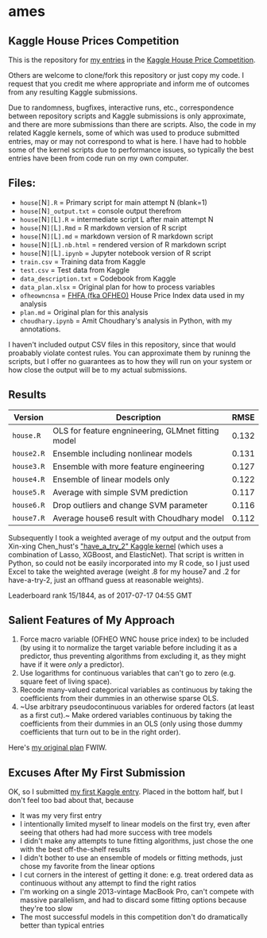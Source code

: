 # ames
## Kaggle House Prices Competition

This is the repository for [my entries](https://www.kaggle.com/aharless) in the [Kaggle House Price Competition](https://www.kaggle.com/c/house-prices-advanced-regression-techniques).

Others are welcome to clone/fork this repository or just copy my code. I request that you credit me where appropriate and inform me of outcomes from any resulting Kaggle submissions.

Due to randomness, bugfixes, interactive runs, etc., correspondence between repository scripts and Kaggle submissions is only approximate, and there are more submissions than there are scripts.  Also, the code in my related Kaggle kernels, some of which was used to produce submitted entries, may or may not correspond to what is here.  I have had to hobble some of the kernel scripts due to performance issues, so typically the best entries have been from code run on my own computer.


## Files:

- `house[`N`].R` = Primary script for main attempt N (blank=1)
- `house[`N`]_output.txt` = console output therefrom
- `house[`N`][`L`].R` = intermediate script L after main attempt N
- `house[`N`][`L`].Rmd` = R markdown version of R script
- `house[`N`][`L`].md` = markdown version of R markdown script
- `house[`N`][`L`].nb.html` = rendered version of R markdown script
- `house[`N`][`L`].ipynb` = Jupyter notebook version of R script
- `train.csv` = Training data from Kaggle
- `test.csv` = Test data from Kaggle
- `data_description.txt` = Codebook from Kaggle
- `data_plan.xlsx` = Original plan for how to process variables
- `ofheowncnsa` = [FHFA (fka OFHEO)](https://www.fhfa.gov/DataTools/Downloads/pages/house-price-index.aspx) House Price Index data used in my analysis
- `plan.md` = Original plan for this analysis
- `choudhary.ipynb` = Amit Choudhary's analysis in Python, with my annotations.

I haven't included output CSV files in this repository, since that would proabably violate contest rules.  You can approximate them by runinng the scripts, but I offer no guarantees as to how they will run on your system or how close the output will be to my actual submissions.

## Results

| Version | Description | RMSE
----------|-------------|-----
| `house.R` | OLS for feature engnineering, GLMnet fitting model | 0.132
| `house2.R` | Ensemble including nonlinear models | 0.131
| `house3.R` | Ensemble with more feature engineering | 0.127
| `house4.R` | Ensemble of linear models only | 0.122
| `house5.R` | Average with simple SVM prediction | 0.117
| `house6.R` | Drop outliers and change SVM parameter | 0.116
| `house7.R` | Average house6 result with Choudhary model | 0.112

Subsequently I took a weighted average of my output and the output from Xin-xing Chen_hust's ["have_a_try_2" Kaggle kernel](https://www.kaggle.com/cxxacxx/have-a-try-2) (which uses a combination of Lasso, XGBoost, and ElasticNet).  That script is written in Python, so could not be easily incorporated into my R code, so I just used Excel to take the weighted average (weight .8 for my house7 and .2 for have-a-try-2, just an offhand guess at reasonable weights).

Leaderboard rank 15/1844, as of 2017-07-17 04:55 GMT

## Salient Features of My Approach
1. Force macro variable (OFHEO WNC house price index) to be included (by using it to normalize the target variable before including it as a predictor, thus preventing algorithms from excluding it, as they might have if it were *only* a predictor).
2. Use logarithms for continuous variables that can't go to zero (e.g. square feet of living space).
3. Recode many-valued categorical variables as continuous by taking the coefficients from their dummies in an otherwise sparse OLS.
4. ~Use arbitrary pseudocontinuous variables for ordered factors (at least as a first cut).~ Make ordered variables continuous by taking the coefficients from their dummies in an OLS (only using those dummy coefficients that turn out to be in the right order).

Here's [my original plan](plan.md) FWIW.

## Excuses After My First Submission
OK, so I submitted [my first Kaggle entry](https://www.kaggle.com/aharless).  Placed in the bottom half, but I don't feel too bad about that, because
- It was my very first entry
- I intentionally limited myself to linear models on the first try, even after seeing that others had had more success with tree models
- I didn't make any attempts to tune fitting algorithms, just chose the one with the best off-the-shelf results
- I didn't bother to use an ensemble of models or fitting methods, just chose my favorite from the linear options
- I cut corners in the interest of getting it done: e.g. treat ordered data as continuous without any attempt to find the right ratios
- I'm working on a single 2013-vintage MacBook Pro, can't compete with massive parallelism, and had to discard some fitting options because they're too slow
- The most successful models in this competition don't do dramatically better than typical entries

